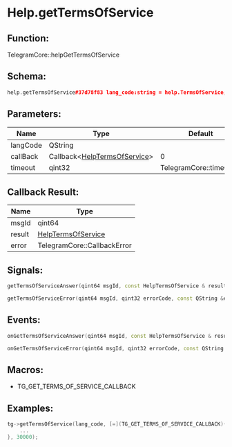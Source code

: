 # Help.getTermsOfService

## Function:

TelegramCore::helpGetTermsOfService

## Schema:

```c++
help.getTermsOfService#37d78f83 lang_code:string = help.TermsOfService;
```
## Parameters:

|Name|Type|Default|
|----|----|-------|
|langCode|QString||
|callBack|Callback&lt;[HelpTermsOfService](../../types/helptermsofservice.md)&gt;|0|
|timeout|qint32|TelegramCore::timeOut()|

## Callback Result:

|Name|Type|
|----|----|
|msgId|qint64|
|result|[HelpTermsOfService](../../types/helptermsofservice.md)|
|error|TelegramCore::CallbackError|

## Signals:

```c++
getTermsOfServiceAnswer(qint64 msgId, const HelpTermsOfService & result)
```
```c++
getTermsOfServiceError(qint64 msgId, qint32 errorCode, const QString &errorText)
```

## Events:

```c++
onGetTermsOfServiceAnswer(qint64 msgId, const HelpTermsOfService & result)
```
```c++
onGetTermsOfServiceError(qint64 msgId, qint32 errorCode, const QString &errorText)
```

## Macros:

* TG_GET_TERMS_OF_SERVICE_CALLBACK

## Examples:

```c++
tg->getTermsOfService(lang_code, [=](TG_GET_TERMS_OF_SERVICE_CALLBACK){
    ...
}, 30000);
```
